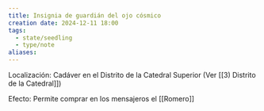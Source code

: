 ```yaml
---
title: Insignia de guardián del ojo cósmico
creation date: 2024-12-11 18:00
tags:
  - state/seedling
  - type/note
aliases:
---
```

Localización: Cadáver en el Distrito de la Catedral Superior (Ver [[3) Distrito de la Catedral]])

Efecto: Permite comprar en los mensajeros el [[Romero]]